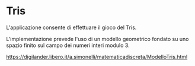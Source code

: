 # Tris
L'applicazione consente di effettuare il gioco del Tris.

L'implementazione prevede l'uso di un modello geometrico fondato su uno spazio finito sul campo dei numeri interi modulo 3.


https://digilander.libero.it/a.simonelli/matematicadiscreta/ModelloTris.html
